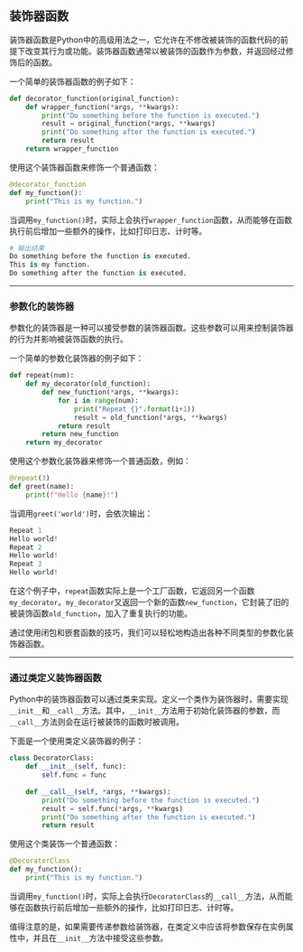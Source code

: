 ## 装饰器函数

装饰器函数是Python中的高级用法之一，它允许在不修改被装饰的函数代码的前提下改变其行为或功能。装饰器函数通常以被装饰的函数作为参数，并返回经过修饰后的函数。

一个简单的装饰器函数的例子如下：

```python
def decorator_function(original_function):
    def wrapper_function(*args, **kwargs):
        print("Do something before the function is executed.")
        result = original_function(*args, **kwargs)
        print("Do something after the function is executed.")
        return result
    return wrapper_function
```

使用这个装饰器函数来修饰一个普通函数：

```python
@decorator_function
def my_function():
    print("This is my function.")
```

当调用`my_function()`时，实际上会执行`wrapper_function`函数，从而能够在函数执行前后增加一些额外的操作，比如打印日志、计时等。

```python
# 输出结果
Do something before the function is executed.
This is my function.
Do something after the function is executed.
```

---

### 参数化的装饰器

参数化的装饰器是一种可以接受参数的装饰器函数。这些参数可以用来控制装饰器的行为并影响被装饰函数的执行。

一个简单的参数化装饰器的例子如下：

```python
def repeat(num):
    def my_decorator(old_function):
        def new_function(*args, **kwargs):
            for i in range(num):
                print("Repeat {}".format(i+1))
                result = old_function(*args, **kwargs)
            return result
        return new_function
    return my_decorator
```

使用这个参数化装饰器来修饰一个普通函数，例如：

```python
@repeat(3)
def greet(name):
    print(f"Hello {name}!")
```

当调用`greet('world')`时，会依次输出：

```python
Repeat 1
Hello world!
Repeat 2
Hello world!
Repeat 3
Hello world!
```

在这个例子中，`repeat`函数实际上是一个工厂函数，它返回另一个函数`my_decorator`。`my_decorator`又返回一个新的函数`new_function`，它封装了旧的被装饰函数`old_function`，加入了重复执行的功能。

通过使用闭包和嵌套函数的技巧，我们可以轻松地构造出各种不同类型的参数化装饰器函数。

---

### 通过类定义装饰器函数

Python中的装饰器函数可以通过类来实现。定义一个类作为装饰器时，需要实现`__init__`和`__call__`方法。其中，`__init__`方法用于初始化装饰器的参数，而`__call__`方法则会在运行被装饰的函数时被调用。

下面是一个使用类定义装饰器的例子：

```python
class DecoratorClass:
    def __init__(self, func):
        self.func = func
        
    def __call__(self, *args, **kwargs):
        print("Do something before the function is executed.")
        result = self.func(*args, **kwargs)
        print("Do something after the function is executed.")
        return result
```

使用这个类装饰一个普通函数：

```python
@DecoratorClass 
def my_function():
    print("This is my function.")
```

当调用`my_function()`时，实际上会执行`DecoratorClass`的`__call__`方法，从而能够在函数执行前后增加一些额外的操作，比如打印日志、计时等。

值得注意的是，如果需要传递参数给装饰器，在类定义中应该将参数保存在实例属性中，并且在`__init__`方法中接受这些参数。